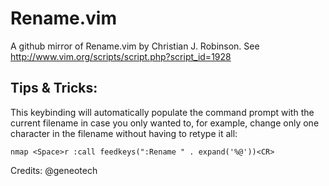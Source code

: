 # Rename.vim

A github mirror of Rename.vim by Christian J. Robinson. See http://www.vim.org/scripts/script.php?script_id=1928

## Tips & Tricks:

This keybinding will automatically populate the command prompt with the current filename in case you only wanted to, for example, change only one character in the filename without having to retype it all:

```
nmap <Space>r :call feedkeys(":Rename " . expand('%@'))<CR>
```

Credits: @geneotech
